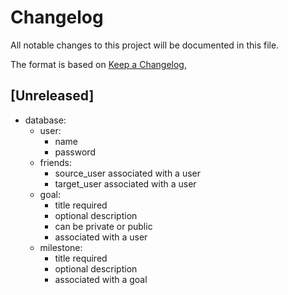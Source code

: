 # Changelog

All notable changes to this project will be documented in this file.

The format is based on [Keep a Changelog](https://keepachangelog.com/en/1.0.0/),

## [Unreleased]

- database:
  - user:
    - name
    - password
  - friends:
    - source_user associated with a user
    - target_user associated with a user
  - goal:
    - title required
    - optional description
    - can be private or public
    - associated with a user
  - milestone:
    - title required
    - optional description
    - associated with a goal
